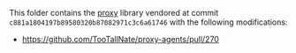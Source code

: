 This folder contains the [proxy](https://github.com/TooTallNate/proxy-agents)
library vendored at commit `c881a1804197b89580320b87082971c3c6a61746` with the following modifications:

- https://github.com/TooTallNate/proxy-agents/pull/270